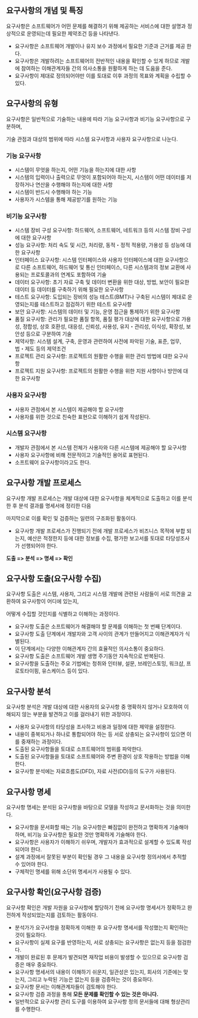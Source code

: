## 요구사항의 개념 및 특징

요구사항은 소프트웨어가 어떤 문제를 해결하기 위해 제공하는 서비스에 대한 설명과 정상적으로 운영되는데 필요한 제약조건 등을 나타낸다.

- 요구사항은 소프트웨어 개발이나 유지 보수 과정에서 필요한 기준과 근거를 제공 한다.
- 요구사항은 개발하려는 소프트웨어의 전반적인 내용을 확인할 수 있게 하므로
  개발에 참여하는 이해관계자들 간의 의사소통을 원활하게 하는 데 도움을 준다.
- 요구사항이 제대로 정의되어야만 이를 토대로 이후 과정의 목표와 계획을 수립할 수 있다.

## 요구사항의 유형

요구사항은 일반적으로 기술하는 내용에 따라 기능 요구사항과 비기능 요구사항으로 구분하며,

기술 관점과 대상의 범위에 따라 시스템 요구사항과 사용자 요구사항으로 나눈다.

### 기능 요구사항
- 시스템이 무엇을 하는지, 어떤 기능을 하는지에 대한 사항
- 시스템의 입력이나 출력으로 무엇이 포함되어야 하는지, 시스템이 어떤 데이터를 저장하거나 연산을 수행해야 하는지에 대한 사항
- 시스템이 반드시 수행해야 하는 기능
- 사용자가 시스템을 통해 제공받기를 원하는 기능

### 비기능 요구사항
- 시스템 장비 구성 요구사항: 하드웨어, 소프트웨어, 네트워크 등의 시스템 장비 구성에 대한 요구사항
- 성능 요구사항: 처리 속도 및 시간, 처리량, 동적・정적 적용량, 가용성 등 성능에 대한 요구사항
- 인터페이스 요구사항: 시스템 인터페이스와 사용자 인터페이스에 대한 요구사항으로 다른 소프트웨어, 하드웨어 및 통신 인터페이스,
  다른 시스템과의 정보 교환에 사용되는 프로토콜과의 연계도 포함하여 기술
- 데이터 요구사항: 초기 자료 구축 및 데이터 변환을 위한 대상, 방법, 보안이 필요한 데이터 등
  데이터를 구축하기 위해 필요한 요구사항
- 테스트 요구사항: 도입되는 장비의 성능 테스트(BMT)나 구축된 시스템이 제대로 운영되는지를 테스트하고 점검하기 위한 테스트 요구사항
- 보안 요구사항: 시스템의 데이터 및 기능, 운영 접근을 통제하기 위한 요구사항
- 품질 요구사항: 관리가 필요한 품질 항목, 품질 평가 대상에 대한 요구사항으로 가용성, 정합성, 상호 호환성, 대응성, 신뢰성, 사용성,
  유지・관리성, 이식성, 확장성, 보안성 등으로 구분하여 기술
- 제약사항: 시스템 설계, 구축, 운영과 관련하여 사전에 파악된 기술, 표준, 업무, 법・제도 등의 제약조건
- 프로젝트 관리 요구사항: 프로젝트의 원활한 수행을 위한 관리 방법에 대한 요구사항
- 프로젝트 지원 요구사항: 프로젝트의 원활한 수행을 위한 지원 사항이나 방안에 대한 요구사항

### 사용자 요구사항
- 사용자 관점에서 본 시스템이 제공해야 할 요구사항
- 사용자를 위한 것으로 친숙한 표현으로 이해하기 쉽게 작성된다.

### 시스템 요구사항
- 개발자 관점에서 본 시스템 전체가 사용자와 다른 시스템에 제공해야 할 요구사항
- 사용자 요구사항에 비해 전문적이고 기술적인 용어로 표현된다.
- 소프트웨어 요구사항이라고도 한다.

## 요구사항 개발 프로세스

요구사항 개발 프로세스는 개발 대상에 대한 요구사항을 체계적으로 도출하고 이를 분석한 후 분석 결과를 명세서에 정리한 다음

마지막으로 이를 확인 및 검증하는 일련의 구조화된 활동이다.

- 요구사항 개발 프로세스가 진행되기 전에 개발 프로세스가 비즈니스 목적에 부합 되는지, 예산은 적정한지 등에 대한 정보를 수집, 평가한
  보고서를 토대로 타당성조사가 선행되어야 한다.

**도출 => 분석 => 명세 => 확인**

## 요구사항 도출(요구사항 수집)

요구사항 도출은 시스템, 사용자, 그리고 시스템 개발에 관련된 사람들이 서로 의견을 교환하여 요구사항이 어디에 있는지,

어떻게 수집할 것인지를 식별하고 이해하는 과정이다.

- 요구사항 도출은 소프트웨어가 해결해야 할 문제를 이해하는 첫 번째 단계이다.
- 요구사항 도출 단계에서 개발자와 고객 사이의 관계가 만들어지고 이해관계자가 식별된다.
- 이 단계에서는 다양한 이해관계자 간의 효율적인 의사소통이 중요하다.
- 요구사항 도출은 소프트웨어 개발 생명 주기동안 지속적으로 반복된다.
- 요구사항을 도출하는 주요 기법에는 청취와 인터뷰, 설문, 브레인스토밍, 워크샵, 프로토타이핑, 유스케이스 등이 있다.

## 요구사항 분석

요구사항 분석은 개발 대상에 대한 사용자의 요구사항 중 명확하지 않거나 모호하여 이해되지 않는 부분을 발견하고 이를 걸러내기 위한 과정이다.

- 사용자 요구사항의 타당성을 조사하고 비용과 일정에 대한 제약을 설정한다.
- 내용이 중복되거나 하나로 통합되어야 하는 등 서로 상충되는 요구사항이 있으면 이를 중재하는 과정이다.
- 도출된 요구사항들을 토대로 소프트웨어의 범위를 파악한다.
- 도출된 요구사항들을 토대로 소프트웨어와 주변 환경이 상호 작용하는 방법을 이해한다.
- 요구사항 분석에는 자료흐름도(DFD), 자료 사전(DD)등의 도구가 사용된다.

## 요구사항 명세

요구사항 명세는 분석된 요구사항을 바탕으로 모델을 작성하고 문서화하는 것을 의미한다.

- 요구사항을 문서화할 때는 기능 요구사항은 빠짐없이 완전하고 명확하게 기술해야 하며, 비기능 요구사항은 필요한 것만 명확하게 기술해야 한다.
- 요구사항은 사용자가 이해하기 쉬우며, 개발자가 효과적으로 설계할 수 있도록 작성되어야 한다.
- 설계 과정에서 잘못된 부분이 확인될 경우 그 내용을 요구사항 정의서에서 추적할 수 있어야 한다.
- 구체적인 명세를 위해 소단위 명세서가 사용될 수 있다.

## 요구사항 확인(요구사항 검증)

요구사항 확인은 개발 자원을 요구사항에 할당하기 전에 요구사항 명세서가 정확하고 완전하게 작성되었는지를 검토하는 활동이다.

- 분석가가 요구사항을 정확하게 이해한 후 요구사항 명세서를 작성했는지 확인하는 것이 필요하다.
- 요구사항이 실제 요구를 반영하는지, 서로 상충되는 요구사항은 없는지 등을 점검한다.
- 개발이 완료된 후 문제가 발견되면 재작업 비용이 발생할 수 있으므로 요구사항 검증은 매우 중요하다.
- 요구사항 명세서의 내용이 이해하기 쉬운지, 일관성은 있는지, 회사의 기준에는 맞는지, 그리고 누락된 기능은 없는지 등을 검증하는 것이 중요하다.
- 요구사항 문서는 이해관계자들이 검토해야 한다.
- 요구사항 검증 과정을 통해 **모든 문제를 확인할 수 있는 것은 아니다.**
- 일반적으로 요구사항 관리 도구를 이용하여 요구사항 정의 문서들에 대해 형상관리를 수행한다.
